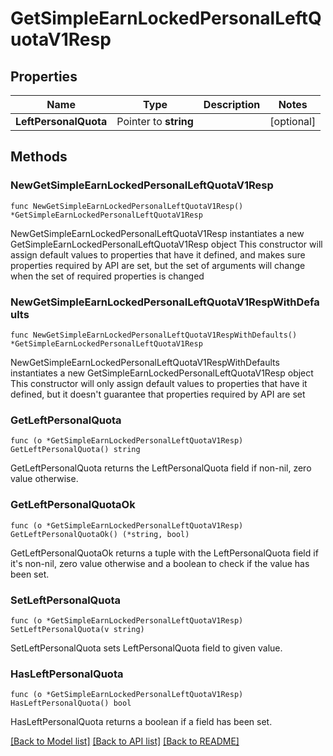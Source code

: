 # GetSimpleEarnLockedPersonalLeftQuotaV1Resp

## Properties

Name | Type | Description | Notes
------------ | ------------- | ------------- | -------------
**LeftPersonalQuota** | Pointer to **string** |  | [optional] 

## Methods

### NewGetSimpleEarnLockedPersonalLeftQuotaV1Resp

`func NewGetSimpleEarnLockedPersonalLeftQuotaV1Resp() *GetSimpleEarnLockedPersonalLeftQuotaV1Resp`

NewGetSimpleEarnLockedPersonalLeftQuotaV1Resp instantiates a new GetSimpleEarnLockedPersonalLeftQuotaV1Resp object
This constructor will assign default values to properties that have it defined,
and makes sure properties required by API are set, but the set of arguments
will change when the set of required properties is changed

### NewGetSimpleEarnLockedPersonalLeftQuotaV1RespWithDefaults

`func NewGetSimpleEarnLockedPersonalLeftQuotaV1RespWithDefaults() *GetSimpleEarnLockedPersonalLeftQuotaV1Resp`

NewGetSimpleEarnLockedPersonalLeftQuotaV1RespWithDefaults instantiates a new GetSimpleEarnLockedPersonalLeftQuotaV1Resp object
This constructor will only assign default values to properties that have it defined,
but it doesn't guarantee that properties required by API are set

### GetLeftPersonalQuota

`func (o *GetSimpleEarnLockedPersonalLeftQuotaV1Resp) GetLeftPersonalQuota() string`

GetLeftPersonalQuota returns the LeftPersonalQuota field if non-nil, zero value otherwise.

### GetLeftPersonalQuotaOk

`func (o *GetSimpleEarnLockedPersonalLeftQuotaV1Resp) GetLeftPersonalQuotaOk() (*string, bool)`

GetLeftPersonalQuotaOk returns a tuple with the LeftPersonalQuota field if it's non-nil, zero value otherwise
and a boolean to check if the value has been set.

### SetLeftPersonalQuota

`func (o *GetSimpleEarnLockedPersonalLeftQuotaV1Resp) SetLeftPersonalQuota(v string)`

SetLeftPersonalQuota sets LeftPersonalQuota field to given value.

### HasLeftPersonalQuota

`func (o *GetSimpleEarnLockedPersonalLeftQuotaV1Resp) HasLeftPersonalQuota() bool`

HasLeftPersonalQuota returns a boolean if a field has been set.


[[Back to Model list]](../README.md#documentation-for-models) [[Back to API list]](../README.md#documentation-for-api-endpoints) [[Back to README]](../README.md)


